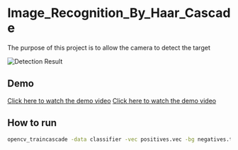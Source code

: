 # Image_Recognition_By_Haar_Cascade
The purpose of this project is to allow the camera to detect the target

![Detection Result](images/result.png)

## Demo
[Click here to watch the demo video](https://youtu.be/wNfMEHVkqjk)
[Click here to watch the demo video](https://your-link-here.com)
## How to run
```bash
opencv_traincascade -data classifier -vec positives.vec -bg negatives.txt -numPos 1000 -numNeg 500 -numStages 10 -w 24 -h 24







